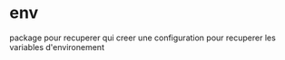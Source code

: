 # env
package pour recuperer qui creer une configuration pour recuperer les variables d'environement
